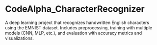 # CodeAlpha_CharacterRecognizer
A deep learning project that recognizes handwritten English characters using the EMNIST dataset. Includes preprocessing, training with multiple models (CNN, MLP, etc.), and evaluation with accuracy metrics and visualizations.
